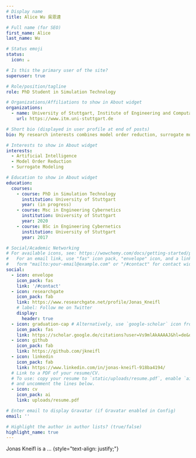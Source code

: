 ```yaml
---
# Display name
title: Alice Wu 吳恩達

# Full name (for SEO)
first_name: Alice
last_name: Wu

# Status emoji
status:
  icon: ☕️

# Is this the primary user of the site?
superuser: true

# Role/position/tagline
role: PhD Student in Simulation Technology

# Organizations/Affiliations to show in About widget
organizations:
  - name: University of Stuttgart, Institute of Engineering and Computational Mechanics 
    url: https://www.itm.uni-stuttgart.de

# Short bio (displayed in user profile at end of posts)
bio: My research interests combines model order reduction, surrogate modeling and machine learning.

# Interests to show in About widget
interests:
  - Artificial Intelligence
  - Model Order Reduction
  - Surrogate Modeling

# Education to show in About widget
education:
  courses:
    - course: PhD in Simulation Technology
      institution: University of Stuttgart
      year: (in progress)
    - course: Msc in Engineering Cybernetics
      institution: University of Stuttgart
      year: 2020
    - course: BSc in Engineering Cybernetics
      institution: University of Stuttgart
      year: 2017

# Social/Academic Networking
# For available icons, see: https://wowchemy.com/docs/getting-started/page-builder/#icons
#   For an email link, use "fas" icon pack, "envelope" icon, and a link in the
#   form "mailto:your-email@example.com" or "/#contact" for contact widget.
social:
  - icon: envelope
    icon_pack: fas
    link: '/#contact'
  - icon: researchgate
    icon_pack: fab
    link: https://www.researchgate.net/profile/Jonas_Kneifl
    # label: Follow me on Twitter
    display:
      header: true
  - icon: graduation-cap # Alternatively, use `google-scholar` icon from `ai` icon pack
    icon_pack: fas
    link: https://scholar.google.de/citations?user=Vs9mlAkAAAAJ&hl=de&oi=ao
  - icon: github
    icon_pack: fab
    link: https://github.com/jkneifl
  - icon: linkedin
    icon_pack: fab
    link: https://www.linkedin.com/in/jonas-kneifl-918ba4194/
  # Link to a PDF of your resume/CV.
  # To use: copy your resume to `static/uploads/resume.pdf`, enable `ai` icons in `params.yaml`,
  # and uncomment the lines below.
  - icon: cv
    icon_pack: ai
    link: uploads/resume.pdf

# Enter email to display Gravatar (if Gravatar enabled in Config)
email: ''

# Highlight the author in author lists? (true/false)
highlight_name: true
---
```


Jonas Kneifl is a ...
{style="text-align: justify;"}
